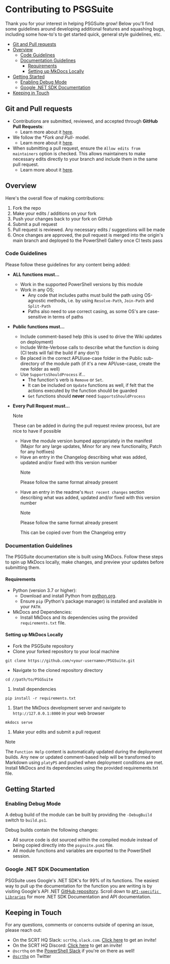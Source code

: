 # Contributing to PSGSuite

Thank you for your interest in helping PSGSuite grow! Below you'll find some guidelines around developing additional features and squashing bugs, including some how-to's to get started quick, general style guidelines, etc.

<!-- no toc -->
- [Git and Pull requests](#git-and-pull-requests)
- [Overview](#overview)
    - [Code Guidelines](#code-guidelines)
    - [Documentation Guidelines](#documentation-guidelines)
        - [Requirements](#requirements)
        - [Setting up MkDocs Locally](#setting-up-mkdocs-locally)
- [Getting Started](#getting-started)
    - [Enabling Debug Mode](#enabling-debug-mode)
    - [Google .NET SDK Documentation](#google-net-sdk-documentation)
- [Keeping in Touch](#keeping-in-touch)

## Git and Pull requests

- Contributions are submitted, reviewed, and accepted through **GitHub Pull Requests**:
    - Learn more about it [here](https://help.github.com/articles/using-pull-requests).
- We follow the **Fork and Pull*- model.
    - Learn more about it [here](https://guides.github.com/activities/forking/).
- When submitting a pull request, ensure the `Allow edits from maintainers` option is checked. This allows maintainers to make necessary edits directly to your branch and include them in the same pull request.
    - Learn more about it [here](https://help.github.com/articles/allowing-changes-to-a-pull-request-branch-created-from-a-fork/#enabling-repository-maintainer-permissions-on-existing-pull-requests).

## Overview

Here's the overall flow of making contributions:

1. Fork the repo
2. Make your edits / additions on your fork
3. Push your changes back to your fork on GitHub
4. Submit a pull request
5. Pull request is reviewed. Any necessary edits / suggestions will be made
6. Once changes are approved, the pull request is merged into the origin's main branch and deployed to the PowerShell Gallery once CI tests pass

### Code Guidelines

Please follow these guidelines for any content being added:

- **ALL functions must...**
    - Work in the supported PowerShell versions by this module
    - Work in any OS;
        - Any code that includes paths must build the path using OS-agnostic methods, i.e. by using `Resolve-Path`, `Join-Path` and `Split-Path`
        - Paths also need to use correct casing, as some OS's are case-sensitive in terms of paths
- **Public functions must...**
    - Include comment-based help (this is used to drive the Wiki updates on deployment)
    - Include Write-Verbose calls to describe what the function is doing (CI tests will fail the build if any don't)
    - Be placed in the correct APU/use-case folder in the Public sub-directory of the module path (if it's a new API/use-case, create the new folder as well)
    - Use `SupportsShouldProcess` if...
        - The function's verb is `Remove` or `Set`.
        - It can be included on `Update` functions as well, if felt that the actions executed by the function should be guarded
        - `Get` functions should **never** need `SupportsShouldProcess`
- **Every Pull Request must...**
    > [!NOTE]
    > These can be added in during the pull request review process, but are nice to have if possible

    - Have the module version bumped appropriately in the manifest (Major for any large updates, Minor for any new functionality, Patch for any hotfixes)
    - Have an entry in the Changelog describing what was added, updated and/or fixed with this version number
        > [!NOTE]
        > Please follow the same format already present
    - Have an entry in the readme's `Most recent changes` section describing what was added, updated and/or fixed with this version number
        > [!NOTE]
        > Please follow the same format already present
        >
        >This can be copied over from the Changelog entry

### Documentation Guidelines

The PSGSuite documentation site is built using MkDocs. Follow these steps to spin up MkDocs locally, make changes, and preview your updates before submitting them.

#### Requirements

- Python (version 3.7 or higher):
    - Download and install Python from [python.org](https://python.org).
    - Ensure `pip` (Python's package manager) is installed and available in your `PATH`.
- MkDocs and Dependencies:
    - Install MkDocs and its dependencies using the provided `requirements.txt` file.

#### Setting up MkDocs Locally

- Fork the PSGSuite repository
- Clone your forked repository to your local machine

```plaintext
git clone https://github.com/<your-username>/PSGSuite.git
```

- Navigate to the cloned repository directory

```plaintext
cd //path/to/PSGSuite
```

1. Install dependencies

```plaintext
pip install -r requirements.txt
```

1. Start the MkDocs development server and navigate to `http://127.0.0.1:8000` in your web browser

```plaintext
mkdocs serve
```

1. Make your edits and submit a pull request

> [!NOTE]
>
> The `Function Help` content is automatically updated during the deployment builds. Any new or updated comment-based help will be transformed to Markdown using `platyPS` and pushed when deployment conditions are met.
Install MkDocs and its dependencies using the provided requirements.txt file.

## Getting Started

### Enabling Debug Mode

A debug build of the module can be built by providing the `-DebugBuild` switch to `build.ps1`.

Debug builds contain the following changes:

- All source code is dot sourced within the compiled module instead of being copied directly into the `psgsuite.psm1` file.
- All module functions and variables are exported to the PowerShell session.

### Google .NET SDK Documentation

PSGSuite uses Google's .NET SDK's for 99% of its functions. The easiest way to pull up the documentation for the function you are writing is by visiting Google's API .NET [GitHub repository](https://github.com/googleapis/google-api-dotnet-client). Scroll down to [`API-specific Libraries`](https://github.com/googleapis/google-api-dotnet-client?tab=readme-ov-file#api-specific-libraries) for more .NET SDK Documentation and API documentation.

## Keeping in Touch

For any questions, comments or concerns outside of opening an issue, please reach out:

- On the SCRT HQ Slack: `scrthq.slack.com`. [Click here](https://scrthq-slack-invite.herokuapp.com/) to get an invite!
- On the SCRT HQ Discord: [Click here](https://discord.gg/G66zVG7) to get an invite!
- `@scrthq` on the [PowerShell Slack](http://slack.poshcode.org/) if you're on there as well!
- [`@scrthq`](https://twitter.com/scrthq) on Twitter
